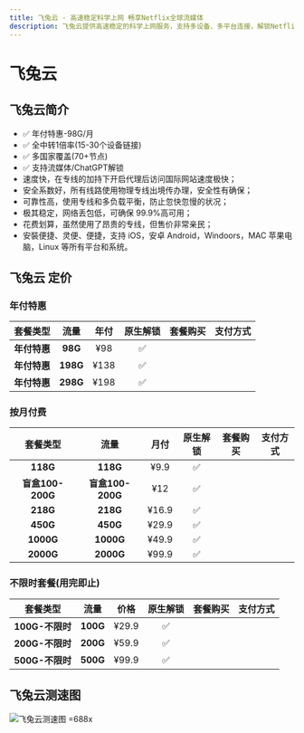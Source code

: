 ```yaml
---
title: 飞兔云 - 高速稳定科学上网 畅享Netflix全球流媒体
description: 飞兔云提供高速稳定的科学上网服务，支持多设备、多平台连接，解锁Netflix、YouTube、迪士尼、HBO Max等全球流媒体。价格亲民，保障隐私安全，专注流媒体加速，畅享无忧观影体验。
---
```


# 飞兔云

<!--@include: ./tip.md-->

<!-- :::tip 飞兔云 六一童趣 × 端午安康 双节同庆!

- 月付、半年付、年付套餐 **85** 折 优惠券 `61@85`
- 特惠套餐 & 一次性套餐除外）

**活动时间：即日起至2025年06月03日23点59分**

:::

<Links
  :items="[
    {
      image: 'https://i.theojs.cn/logo/feitu.webp',
      name: '飞兔云 六一童趣 × 端午安康 双节同庆！',
      desc: '活动时间：即日起至2025年06月03日23点59分',
      link: 'https://itheo.top/feitu',
      rel: 'sponsored noreferrer'
    }
  ]"
/> -->

## 飞兔云简介 <Pill image="https://i.theojs.cn/logo/feitu.webp" name="飞兔云官网" link="https://itheo.top/feitu" rel="sponsored noreferrer" />

- ✅ 年付特惠-98G/月
- ✅ 全中转1倍率(15-30个设备链接)
- ✅ 多国家覆盖(70+节点)
- ✅ 支持流媒体/ChatGPT解锁
- 速度快，在专线的加持下开启代理后访问国际网站速度极快；
- 安全系数好，所有线路使用物理专线出境传办理，安全性有确保；
- 可靠性高，使用专线和多负载平衡，防止忽快忽慢的状况；
- 极其稳定，网络丢包低，可确保 99.9%高可用；
- 花费划算，虽然使用了昂贵的专线，但售价非常亲民；
- 安裝便捷、灵便、便捷，支持 iOS，安卓 Android，Windoors，MAC 苹果电脑，Linux 等所有平台和系统。

## 飞兔云 定价

### 年付特惠

|   套餐类型   |   流量   | 年付 | 原生解锁 |                                                     套餐购买                                                     |                                                                                      支付方式                                                                                      |
| :----------: | :------: | :--: | :------: | :--------------------------------------------------------------------------------------------------------------: | :--------------------------------------------------------------------------------------------------------------------------------------------------------------------------------: |
| **年付特惠** | **98G**  | ¥98  |    ✅    | <Pill icon="mdi:arrow-right-circle" name="立即购买" link="https://itheo.top/feitu" rel="sponsored noreferrer" /> | <iconify-icon icon="bi:alipay" style="color: #1677FF;font-size:24px"></iconify-icon> <iconify-icon icon="ri:wechat-pay-fill" style="color: #07C160;font-size:24px"></iconify-icon> |
| **年付特惠** | **198G** | ¥138 |    ✅    | <Pill icon="mdi:arrow-right-circle" name="立即购买" link="https://itheo.top/feitu" rel="sponsored noreferrer" /> | <iconify-icon icon="bi:alipay" style="color: #1677FF;font-size:24px"></iconify-icon> <iconify-icon icon="ri:wechat-pay-fill" style="color: #07C160;font-size:24px"></iconify-icon> |
| **年付特惠** | **298G** | ¥198 |    ✅    | <Pill icon="mdi:arrow-right-circle" name="立即购买" link="https://itheo.top/feitu" rel="sponsored noreferrer" /> | <iconify-icon icon="bi:alipay" style="color: #1677FF;font-size:24px"></iconify-icon> <iconify-icon icon="ri:wechat-pay-fill" style="color: #07C160;font-size:24px"></iconify-icon> |

### 按月付费

|     套餐类型     |       流量       | 月付  | 原生解锁 |                                                     套餐购买                                                     |                                                                                      支付方式                                                                                      |
| :--------------: | :--------------: | :---: | :------: | :--------------------------------------------------------------------------------------------------------------: | :--------------------------------------------------------------------------------------------------------------------------------------------------------------------------------: |
|     **118G**     |     **118G**     | ¥9.9  |    ✅    | <Pill icon="mdi:arrow-right-circle" name="立即购买" link="https://itheo.top/feitu" rel="sponsored noreferrer" /> | <iconify-icon icon="bi:alipay" style="color: #1677FF;font-size:24px"></iconify-icon> <iconify-icon icon="ri:wechat-pay-fill" style="color: #07C160;font-size:24px"></iconify-icon> |
| **盲盒100-200G** | **盲盒100-200G** |  ¥12  |    ✅    | <Pill icon="mdi:arrow-right-circle" name="立即购买" link="https://itheo.top/feitu" rel="sponsored noreferrer" /> | <iconify-icon icon="bi:alipay" style="color: #1677FF;font-size:24px"></iconify-icon> <iconify-icon icon="ri:wechat-pay-fill" style="color: #07C160;font-size:24px"></iconify-icon> |
|     **218G**     |     **218G**     | ¥16.9 |    ✅    | <Pill icon="mdi:arrow-right-circle" name="立即购买" link="https://itheo.top/feitu" rel="sponsored noreferrer" /> | <iconify-icon icon="bi:alipay" style="color: #1677FF;font-size:24px"></iconify-icon> <iconify-icon icon="ri:wechat-pay-fill" style="color: #07C160;font-size:24px"></iconify-icon> |
|     **450G**     |     **450G**     | ¥29.9 |    ✅    | <Pill icon="mdi:arrow-right-circle" name="立即购买" link="https://itheo.top/feitu" rel="sponsored noreferrer" /> | <iconify-icon icon="bi:alipay" style="color: #1677FF;font-size:24px"></iconify-icon> <iconify-icon icon="ri:wechat-pay-fill" style="color: #07C160;font-size:24px"></iconify-icon> |
|    **1000G**     |    **1000G**     | ¥49.9 |    ✅    | <Pill icon="mdi:arrow-right-circle" name="立即购买" link="https://itheo.top/feitu" rel="sponsored noreferrer" /> | <iconify-icon icon="bi:alipay" style="color: #1677FF;font-size:24px"></iconify-icon> <iconify-icon icon="ri:wechat-pay-fill" style="color: #07C160;font-size:24px"></iconify-icon> |
|    **2000G**     |    **2000G**     | ¥99.9 |    ✅    | <Pill icon="mdi:arrow-right-circle" name="立即购买" link="https://itheo.top/feitu" rel="sponsored noreferrer" /> | <iconify-icon icon="bi:alipay" style="color: #1677FF;font-size:24px"></iconify-icon> <iconify-icon icon="ri:wechat-pay-fill" style="color: #07C160;font-size:24px"></iconify-icon> |

### 不限时套餐(用完即止)

|    套餐类型     |   流量   | 价格  | 原生解锁 |                                                     套餐购买                                                     |                                                                                      支付方式                                                                                      |
| :-------------: | :------: | :---: | :------: | :--------------------------------------------------------------------------------------------------------------: | :--------------------------------------------------------------------------------------------------------------------------------------------------------------------------------: |
| **100G-不限时** | **100G** | ¥29.9 |    ✅    | <Pill icon="mdi:arrow-right-circle" name="立即购买" link="https://itheo.top/feitu" rel="sponsored noreferrer" /> | <iconify-icon icon="bi:alipay" style="color: #1677FF;font-size:24px"></iconify-icon> <iconify-icon icon="ri:wechat-pay-fill" style="color: #07C160;font-size:24px"></iconify-icon> |
| **200G-不限时** | **200G** | ¥59.9 |    ✅    | <Pill icon="mdi:arrow-right-circle" name="立即购买" link="https://itheo.top/feitu" rel="sponsored noreferrer" /> | <iconify-icon icon="bi:alipay" style="color: #1677FF;font-size:24px"></iconify-icon> <iconify-icon icon="ri:wechat-pay-fill" style="color: #07C160;font-size:24px"></iconify-icon> |
| **500G-不限时** | **500G** | ¥99.9 |    ✅    | <Pill icon="mdi:arrow-right-circle" name="立即购买" link="https://itheo.top/feitu" rel="sponsored noreferrer" /> | <iconify-icon icon="bi:alipay" style="color: #1677FF;font-size:24px"></iconify-icon> <iconify-icon icon="ri:wechat-pay-fill" style="color: #07C160;font-size:24px"></iconify-icon> |

## 飞兔云测速图

![飞兔云测速图 =688x](https://i.theojs.cn/airport/feitu.webp)

